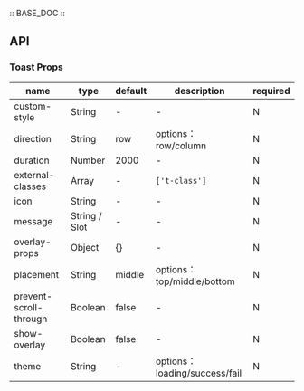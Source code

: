 :: BASE_DOC ::

## API
### Toast Props

name | type | default | description | required
-- | -- | -- | -- | --
custom-style | String | - | \- | N
direction | String | row | options：row/column | N
duration | Number | 2000 | \- | N
external-classes | Array | - | `['t-class']` | N
icon | String | - | \- | N
message | String / Slot | - | \- | N
overlay-props | Object | {} | \- | N
placement | String | middle | options： top/middle/bottom | N
prevent-scroll-through | Boolean | false | \- | N
show-overlay | Boolean | false | \- | N
theme | String | - | options：loading/success/fail | N
